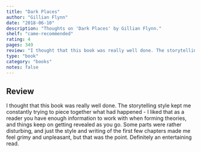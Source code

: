 ```yaml
---
title: "Dark Places"
author: "Gillian Flynn"
date: "2018-06-10"
description: "Thoughts on 'Dark Places' by Gillian Flynn."
shelf: "came-recommended"
rating: 4
pages: 349
review: "I thought that this book was really well done. The storytelling style kept me constantly trying to piece together what had happened - I liked that as a reader you have enough information to work with when forming theories, and things keep on getting revealed as you go. Some parts were rather disturbing, and just the style and writing of the first few chapters made me feel grimy and unpleasant, but that was the point. Definitely an entertaining read."
type: "book"
category: "books"
notes: false
---
```


## Review

I thought that this book was really well done. The storytelling style kept me constantly trying to piece together what had happened - I liked that as a reader you have enough information to work with when forming theories, and things keep on getting revealed as you go. Some parts were rather disturbing, and just the style and writing of the first few chapters made me feel grimy and unpleasant, but that was the point. Definitely an entertaining read.
